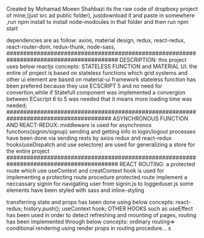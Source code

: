 Created by Mohamad Moeen Shahbazi
its the raw code of dropboxy project of mine,(just src ad public folder),
justdownload it and paste in somewhere ,run npm install to install node-modoules in that folder and then run npm start

dependencies are as follow:
axios,
material design,
redux,
react-redux,
react-router-dom,
redux-thunk,
node-sass,
#########################################################################################
DESCRIPTION:
this project uses below  reactjs concepts:
STATELESS FUNCTION and MATERIAL UI:
the entire of project is based on stateless functions which grid systems and other ui element are based on material-ui framework
stateless function has been prefered because they use ECSCRIPT 5 and no need for convertion,while if Statefull component was implemented a convergion between ECscript 6 to 5 was needed that it means more loading time was needed;
#######################################################################################
ASYNCHRONOUS FUNCTION AND REACT-REDUX:
middleware is used for asynchronos functions(signin/signup)
sending and getting info in login/logout processes have been done via sending rests by axios
redux and react-redux hooks(useDispatch and use selectore) are used for generalizing a store for the entire project
#########################################################################################
REACT ROUTING:
a protected route which use useContext and creatContext hook is used for implementing a protecting route procedure
protected route implement a neccassary signin for navigating user from signin.js to loggeduser.js
some elements have been styled with sass and inline-styling

transferring state and props has been done using below concepts:
react-redux;
history.push();
useContext hook;
 OTHER HOOKS such as useEffect has been used in order to detect refreshing and mounting of pages,
 routing has been implemented through below concepts:
  ordinary routing=><route path='/' component={COMPONENt}/>
  conditional rendering
using render props in routing procedure...
s
